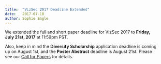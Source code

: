 ```yaml
---
title:  "VizSec 2017 Deadline Extended"
date:   2017-07-18
author: Sophie Engle
---
```


We extended the full and short paper deadline for VizSec 2017 to **Friday, July 21st, 2017** at 11:59pm PST.

Also, keep in mind the **Diversity Scholarship** application deadline is coming up on August 1st, and the **Poster Abstract** deadline is August 21st. Please see our [Call for Papers](/vizsec2017/#cfp) for details.
